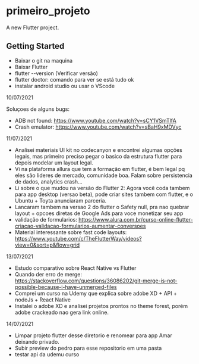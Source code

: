 # primeiro_projeto

A new Flutter project.

## Getting Started

- Baixar o git na maquina
- Baixar Flutter
- flutter --version (Verificar versão)
- flutter doctor: comando para ver se está tudo ok
- instalar android studio ou usar o VScode



10/07/2021

Soluçoes de alguns bugs:
- ADB not found: https://www.youtube.com/watch?v=sCY1VSmTlfA
- Crash emulator: https://www.youtube.com/watch?v=sBaH9xMDVyc


11/07/2021

- Analisei materiais UI kit no codecanyon e encontrei algumas opções legais, mas primeiro preciso pegar o basico da estrutura flutter para depois modelar um layout legal.
- Vi na plataforma allura que tem a formação em flutter, é bem legal pq eles são lideres de mercado, comunidade boa. Falam sobre persistencia de dados, analytics crash...
- Li sobre o que mudou na versão do Flutter 2: Agora você coda tambem para app desktop (versao beta), pode criar sites tambem com flutter, e o Ubuntu + Toyta anunciaram parceria.
- Lancaram tambem na versao 2 do flutter o Safety null, pra nao quebrar layout + opcoes diretas de Google Ads para voce monetizar seu app
- validação de formularios: https://www.alura.com.br/curso-online-flutter-criacao-validacao-formularios-aumentar-conversoes
- Material interessante sobre fast code layouts: https://www.youtube.com/c/TheFlutterWay/videos?view=0&sort=p&flow=grid

13/07/2021

- Estudo comparativo sobre React Native vs Flutter
- Quando der erro de merge: https://stackoverflow.com/questions/36086202/git-merge-is-not-possible-because-i-have-unmerged-files
- Comprei um curso na Udemy que explica sobre adobe XD + API + nodeJs + React Native
- Instalei o adobe XD e analisei projetos prontos no theme forest, porém adobe crackeado nao gera link online.

14/07/2021

- Limpar projeto flutter desse diretorio e renomear para app Amar deixando privado.
- Subir preview do pedro para esse repositorio em uma pasta
- testar api da udemu curso
